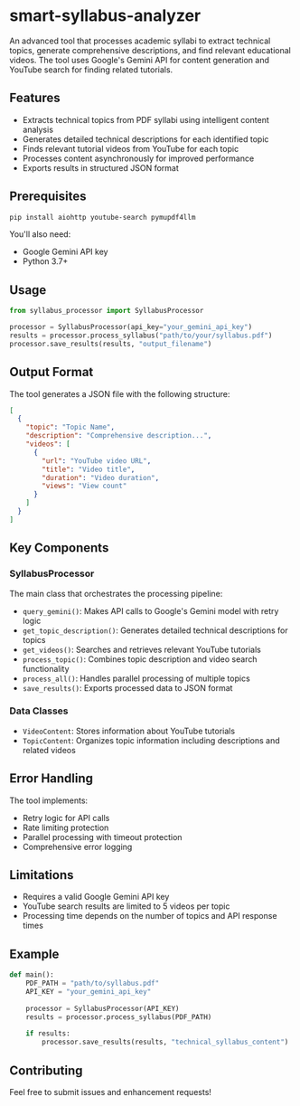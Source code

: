 # smart-syllabus-analyzer

An advanced tool that processes academic syllabi to extract technical topics, generate comprehensive descriptions, and find relevant educational videos. The tool uses Google's Gemini API for content generation and YouTube search for finding related tutorials.

## Features

- Extracts technical topics from PDF syllabi using intelligent content analysis
- Generates detailed technical descriptions for each identified topic
- Finds relevant tutorial videos from YouTube for each topic
- Processes content asynchronously for improved performance
- Exports results in structured JSON format

## Prerequisites

```bash
pip install aiohttp youtube-search pymupdf4llm
```

You'll also need:
- Google Gemini API key
- Python 3.7+

## Usage

```python
from syllabus_processor import SyllabusProcessor

processor = SyllabusProcessor(api_key="your_gemini_api_key")
results = processor.process_syllabus("path/to/your/syllabus.pdf")
processor.save_results(results, "output_filename")
```

## Output Format

The tool generates a JSON file with the following structure:

```json
[
  {
    "topic": "Topic Name",
    "description": "Comprehensive description...",
    "videos": [
      {
        "url": "YouTube video URL",
        "title": "Video title",
        "duration": "Video duration",
        "views": "View count"
      }
    ]
  }
]
```

## Key Components

### SyllabusProcessor

The main class that orchestrates the processing pipeline:

- `query_gemini()`: Makes API calls to Google's Gemini model with retry logic
- `get_topic_description()`: Generates detailed technical descriptions for topics
- `get_videos()`: Searches and retrieves relevant YouTube tutorials
- `process_topic()`: Combines topic description and video search functionality
- `process_all()`: Handles parallel processing of multiple topics
- `save_results()`: Exports processed data to JSON format

### Data Classes

- `VideoContent`: Stores information about YouTube tutorials
- `TopicContent`: Organizes topic information including descriptions and related videos

## Error Handling

The tool implements:
- Retry logic for API calls
- Rate limiting protection
- Parallel processing with timeout protection
- Comprehensive error logging

## Limitations

- Requires a valid Google Gemini API key
- YouTube search results are limited to 5 videos per topic
- Processing time depends on the number of topics and API response times

## Example

```python
def main():
    PDF_PATH = "path/to/syllabus.pdf"
    API_KEY = "your_gemini_api_key"
    
    processor = SyllabusProcessor(API_KEY)
    results = processor.process_syllabus(PDF_PATH)
    
    if results:
        processor.save_results(results, "technical_syllabus_content")
```

## Contributing

Feel free to submit issues and enhancement requests!
